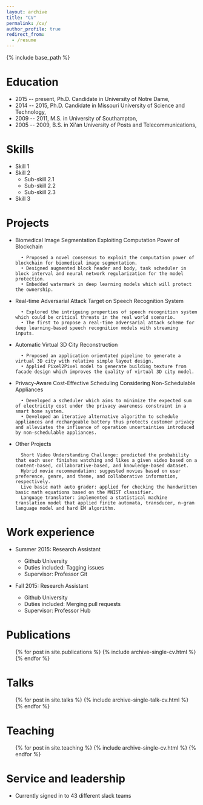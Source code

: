 ```yaml
---
layout: archive
title: "CV"
permalink: /cv/
author_profile: true
redirect_from:
  - /resume
---
```


{% include base_path %}

Education
======
* 2015 -- present, Ph.D. Candidate in University of Notre Dame,
* 2014 -- 2015, Ph.D. Candidate in Missouri University of Science and Technology,
* 2009 -- 2011, M.S. in University of Southampton,
* 2005 -- 2009, B.S. in Xi'an University of Posts and Telecommunications, 


Skills
======
* Skill 1
* Skill 2
  * Sub-skill 2.1
  * Sub-skill 2.2
  * Sub-skill 2.3
* Skill 3

Projects
======
* Biomedical Image Segmentation Exploiting Computation Power of Blockchain

        • Proposed a novel consensus to exploit the computation power of blockchain for biomedical image segmentation.
        • Designed augmented block header and body, task scheduler in block interval and neural network regularization for the model protection.
        • Embedded watermark in deep learning models which will protect the ownership.

* Real-time Adversarial Attack Target on Speech Recognition System

        • Explored the intriguing properties of speech recognition system which could be critical threats in the real world scenario.
        • The first to propose a real-time adversarial attack scheme for deep learning-based speech recognition models with streaming inputs.

* Automatic Virtual 3D City Reconstruction

        • Proposed an application orientated pipeline to generate a virtual 3D city with relative simple layout design.
        • Applied Pixel2Pixel model to generate building texture from facade design which improves the quality of virtual 3D city model.

* Privacy-Aware Cost-Effective Scheduling Considering Non-Schedulable Appliances

        • Developed a scheduler which aims to minimize the expected sum of electricity cost under the privacy awareness constraint in a smart home system.
        • Developed an iterative alternative algorithm to schedule appliances and rechargeable battery thus protects customer privacy and alleviates the influence of operation uncertainties introduced by non-schedulable appliances.

* Other Projects

        Short Video Understanding Challenge: predicted the probability that each user finishes watching and likes a given video based on a content-based, collaborative-based, and knowledge-based dataset.
        Hybrid movie recommendation: suggested movies based on user preference, genre, and theme, and collaborative information, respectively.
        Live basic math auto grader: applied for checking the handwritten basic math equations based on the MNIST classifier.
        Language translator: implemented a statistical machine translation model that applied finite automata, transducer, n-gram language model and hard EM algorithm.


Work experience
======
* Summer 2015: Research Assistant
  * Github University
  * Duties included: Tagging issues
  * Supervisor: Professor Git

* Fall 2015: Research Assistant
  * Github University
  * Duties included: Merging pull requests
  * Supervisor: Professor Hub
  

Publications
======
  <ul>{% for post in site.publications %}
    {% include archive-single-cv.html %}
  {% endfor %}</ul>
  
Talks
======
  <ul>{% for post in site.talks %}
    {% include archive-single-talk-cv.html %}
  {% endfor %}</ul>
  
Teaching
======
  <ul>{% for post in site.teaching %}
    {% include archive-single-cv.html %}
  {% endfor %}</ul>
  
Service and leadership
======
* Currently signed in to 43 different slack teams
